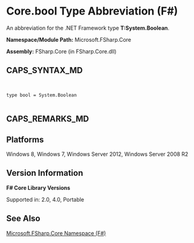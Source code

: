 # Core.bool Type Abbreviation (F#)

An abbreviation for the .NET Framework type **T:System.Boolean**.

**Namespace/Module Path:** Microsoft.FSharp.Core

**Assembly:** FSharp.Core (in FSharp.Core.dll)


## CAPS_SYNTAX_MD



```


type bool = System.Boolean


```



## CAPS_REMARKS_MD

## Platforms
Windows 8, Windows 7, Windows Server 2012, Windows Server 2008 R2


## Version Information
**F# Core Library Versions**

Supported in: 2.0, 4.0, Portable




## See Also
[Microsoft.FSharp.Core Namespace &#40;F&#35;&#41;](Microsoft.FSharp.Core+Namespace+%28F%23%29.md)

